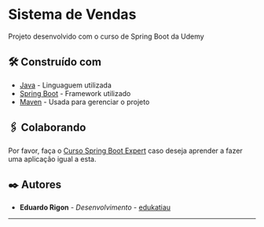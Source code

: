 # Sistema de Vendas

Projeto desenvolvido com o curso de Spring Boot da Udemy


## 🛠️ Construído com


* [Java](https://www.oracle.com/br/java/) - Linguaguem utilizada
* [Spring Boot](https://spring.io) - Framework utilizado
* [Maven](https://maven.apache.org/) - Usada para gerenciar o projeto


## 🖇️ Colaborando

Por favor, faça o [Curso Spring Boot Expert](https://www.udemy.com/course/spring-boot-expert/) caso deseja aprender a fazer uma aplicação igual a esta.


## ✒️ Autores

* **Eduardo Rigon** - *Desenvolvimento* - [edukatiau](https://github.com/edukatiau)


---
